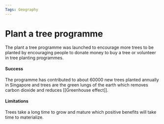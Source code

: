 ```yaml
---
Tags: Geography
---
```

# Plant a tree programme
The plant a tree programme was launched to encourage more trees to be planted by encouraging people to donate money to buy a tree or volunteer in tree planting programmes.
#### Success
The programme has contributed to about 60000 new trees planted annually in Singapore and trees are the green lungs of the earth which removes carbon dioxide and reduces [[Greenhouse effect]].
#### Limitations
Trees take a long time to grow and mature which positive benefits will take time to materialize.